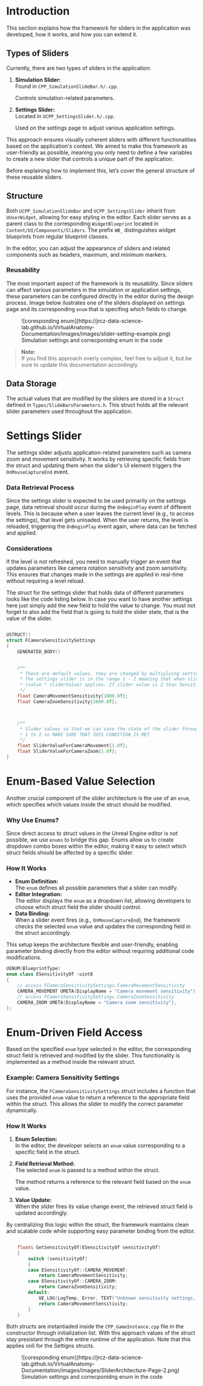 # Introduction  

This section explains how the framework for sliders in the application was developed, how it works, and how you can extend it.  

## Types of Sliders  

Currently, there are two types of sliders in the application:  

1. **Simulation Slider:**  
    Found in `CPP_SimulationSlideBar.h/.cpp`.  
   
    Controls simulation-related parameters.  

2. **Settings Slider:**  
    Located in `UCPP_SettingsSlider.h/.cpp`.  
    
    Used on the settings page to adjust various application settings.  

This approach ensures visually coherent sliders with different functionalities based on the application's context. We aimed to make this framework as user-friendly as possible, meaning you only need to define a few variables to create a new slider that controls a unique part of the application.  

Before explaining how to implement this, let’s cover the general structure of these reusable sliders.  

## Structure  

Both `UCPP_SimulationSlideBar` and `UCPP_SettingsSlider` inherit from `UUserWidget`, allowing for easy styling in the editor. Each slider serves as a parent class to the corresponding `WidgetBlueprint` located in `Content/UI/Components/Sliders`. The prefix `WB_` distinguishes widget blueprints from regular blueprint classes.  

In the editor, you can adjust the appearance of sliders and related components such as headers, maximum, and minimum markers.  

### Reusability  

The most important aspect of the framework is its reusability. Since sliders can affect various parameters in the simulation or application settings, these parameters can be configured directly in the editor during the design process. Image below ilustrates one of the sliders displayed on settings page and its corresponding `enum` that is specifing which fields to change.

<figure markdown="span">
  ![coresponding enum](https://jrcz-data-science-lab.github.io/VirtualAnatomy-Documentation/images/images/slider-setting-example.png)
   <figcaption>Simulation settings and correcponidng enum in the code </figcaption>
</figure>

> **Note:**  
> If you find this approach overly complex, feel free to adjust it, but be sure to update this documentation accordingly.

## Data Storage  

The actual values that are modified by the sliders are stored in a `Struct` defined in `Types/SlideBarsParameters.h`. This struct holds all the relevant slider parameters used throughout the application.  

# Settings Slider  

The settings slider adjusts application-related parameters such as camera zoom and movement sensitivity. It works by retrieving specific fields from the struct and updating them when the slider's UI element triggers the `OnMouseCaptureEnd` event.  

### Data Retrieval Process  

Since the settings slider is expected to be used primarily on the settings page, data retrieval should occur during the `OnBeginPlay` event of different levels. This is because when a user leaves the current level (e.g., to access the settings), that level gets unloaded. When the user returns, the level is reloaded, triggering the `OnBeginPlay` event again, where data can be fetched and applied.

### Considerations  

If the level is not refreshed, you need to manually trigger an event that updates parameters like camera rotation sensitivity and zoom sensitivity. This ensures that changes made in the settings are applied in real-time without requiring a level reload.

The struct for the settings slider that holds data of different parameters looks like the code listing below. In case you want to have another settings here just simply add the new field to hold the value to change. You must not forget to also add the field that is going to hold the slider state, that is the value of the slider. 



```c++

USTRUCT()
struct FCameraSensitivitySettings
{
	GENERATED_BODY()


	/**
	 * These are default values, they are changed by multiplying settings slider value based on the specified enum
	 * The settings slider is in the range 1 - 2 meaning that when slider is 1 the defaults value is applied otherwise
	 * (value * sliderValue) applies. If slider value is 2 than Sensitivity is multiplied by 2
	 */
	float CameraMovementSensitivity{1000.0f};
	float CameraZoomSensitivity{1600.0f};



	/**
	 * Slider values so that we can	save the state of the slider through the game, slider is from range
	 * 1 to 2 so MAKE SURE THAT THIS CONDITION IS MET
	 */
	float SliderValueForCameraMovement{1.0f};
	float SliderValueForCameraZoom{1.0f};
}
```

# Enum-Based Value Selection  

Another crucial component of the slider architecture is the use of an `enum`, which specifies which values inside the struct should be modified.  

### Why Use Enums?  

Since direct access to struct values in the Unreal Engine editor is not possible, we use `enums` to bridge this gap. Enums allow us to create dropdown combo boxes within the editor, making it easy to select which struct fields should be affected by a specific slider.  

### How It Works  

- **Enum Definition:**  
  The `enum` defines all possible parameters that a slider can modify.  
- **Editor Integration:**  
  The editor displays the `enum` as a dropdown list, allowing developers to choose which struct field the slider should control.  
- **Data Binding:**  
  When a slider event fires (e.g., `OnMouseCaptureEnd`), the framework checks the selected `enum` value and updates the corresponding field in the struct accordingly.  

This setup keeps the architecture flexible and user-friendly, enabling parameter binding directly from the editor without requiring additional code modifications.

```c++
UENUM(BlueprintType)
enum class ESensitivityOf :uint8
{
    // access FCameraSensitivitySettings.CameraMovementSensitivity
	CAMERA_MOVEMENT UMETA(DisplayName = "Camera movement sensitivity"),
    // access FCameraSensitivitySettings.CameraZoomSensitivity
	CAMERA_ZOOM UMETA(DisplayName = "Camera zoom sensitivity"),
};
``` 


# Enum-Driven Field Access  

Based on the specified `enum` type selected in the editor, the corresponding struct field is retrieved and modified by the slider. This functionality is implemented as a method inside the relevant struct.  

### Example: Camera Sensitivity Settings  

For instance, the `FCameraSensitivitySettings` struct includes a function that uses the provided `enum` value to return a reference to the appropriate field within the struct. This allows the slider to modify the correct parameter dynamically.  

### How It Works  

1. **Enum Selection:**  
    In the editor, the developer selects an `enum` value corresponding to a specific field in the struct.  

2. **Field Retrieval Method:**  
    The selected `enum` is passed to a method within the struct.  
   
    The method returns a reference to the relevant field based on the `enum` value.  

3. **Value Update:**  
    When the slider fires its value change event, the retrieved struct field is updated accordingly.  

By centralizing this logic within the struct, the framework maintains clean and scalable code while supporting easy parameter binding from the editor.


```c++

	float& GetSensitivityOf(ESensitivityOf sensitivityOf)
	{
		switch (sensitivityOf)
		{
		case ESensitivityOf::CAMERA_MOVEMENT:
			return CameraMovementSensitivity;
		case ESensitivityOf::CAMERA_ZOOM:
			return CameraZoomSensitivity;
		default:
			UE_LOG(LogTemp, Error, TEXT("Unknown sensitivity settings, please check if your value is in ESensitivityOfEnum !"))
			return CameraMovementSensitivity;
		}
	}
```

Both structs are instantiaded inside the `CPP_GameInstance.cpp` file in the constructor through initialization list. With this approach values of the  struct stay presistant through the entire runtime of the application. Note that this applies onli for the Settigns structs.

<figure markdown="span">
  ![coresponding enum](https://jrcz-data-science-lab.github.io/VirtualAnatomy-Documentation/images/images/SliderArchitecture-Page-2.png)
   <figcaption>Simulation settings and correcponidng enum in the code </figcaption>
</figure>


